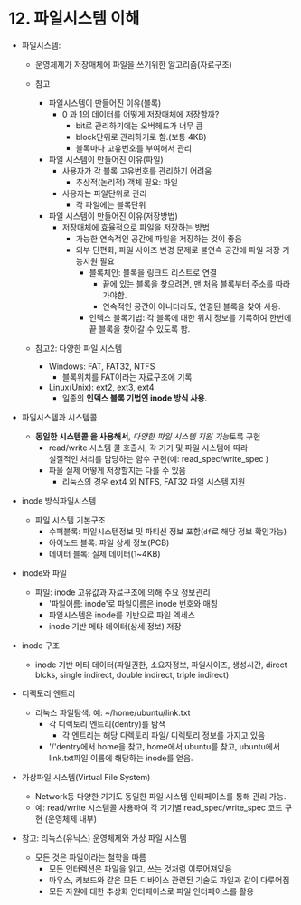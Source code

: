 # 12. 파일시스템 이해
- 파일시스템:
    - 운영체제가 저장매체에 파일을 쓰기위한 알고리즘(자료구조)
    - 참고
        - 파일시스템이 만들어진 이유(블록)
            - 0 과 1의 데이터를 어떻게 저장매체에 저장할까?
                - bit로 관리하기에는 오버헤드가 너무 큼
                - block단위로 관리하기로 함.(보통 4KB)
                - 블록마다 고유번호를 부여해서 관리
        - 파일 시스템이 만들어진 이유(파일)
            - 사용자가 각 블록 고유번호를 관리하기 어려움
                - 추상적(논리적) 객체 필요: 파일
            - 사용자는 파일단위로 관리
                - 각 파일에는 블록단위
        - 파일 시스템이 만들어진 이유(저장방법)
            - 저장매체에 효율적으로 파일을 저장하는 방법
                - 가능한 연속적인 공간에 파일을 저장하는 것이 좋음
                - 외부 단편화, 파일 사이즈 변경 문제로 불연속 공간에 파일 저장 기능지원 필요
                    - 블록체인: 블록을 링크드 리스트로 연결
                        - 끝에 있는 블록을 찾으려면, 맨 처음 블록부터 주소를 따라가야함.
                        - 연속적인 공간이 아니더라도, 연결된 블록을 찾아 사용.
                    - 인덱스 블록기법: 각 블록에 대한 위치 정보를 기록하여 한번에 끝 블록을 찾아갈 수 있도록 함.

    - 참고2: 다양한 파일 시스템
        - Windows: FAT, FAT32, NTFS
            - 블록위치를 FAT이라는 자료구조에 기록
        - Linux(Unix): ext2, ext3, ext4
            - 일종의 **인덱스 블록 기법인 inode 방식 사용**.

- 파일시스템과 시스템콜
    - **동일한 시스템콜 을 사용해서**, *다양한 파일 시스템 지원 가능*토록 구현
        - read/write 시스템 콜 호출시, 각 기기 및 파일 시스템에 따라  
         실질적인 처리를 담당하는 함수 구현(예: read_spec/write_spec )
        - 파을 실제 어떻게 저장할지는 다를 수 있음
            - 리눅스의 경우 ext4 외 NTFS, FAT32 파일 시스템 지원

- inode 방식파일시스템
    - 파일 시스템 기본구조
        - 수퍼블록: 파일시스템정보 및 파티션 정보 포함(`df`로 해당 정보 확인가능)
        - 아이노드 블록: 파일 상세 정보(PCB)
        - 데이터 블록: 실제 데이터(1~4KB)

- inode와 파일
    - 파일: inode 고유값과 자료구조에 의해 주요 정보관리
        - '파일이름: inode'로 파일이름은 inode 번호와 매칭
        - 파일시스템은 inode를 기반으로 파일 엑세스
        - inode 기반 메타 데이터(상세 정보) 저장

- inode 구조
    - inode 기반 메타 데이터(파일권한, 소요자정보, 파일사이즈, 생성시간, direct blcks, single indirect, double indirect, triple indirect)
    
- 디렉토리 엔트리
    - 리눅스 파일탐색: 예: ~/home/ubuntu/link.txt
        - 각 디렉토리 엔트리(dentry)를 탐색
            - 각 엔트리는 해당 디렉토리 파일/ 디렉토리 정보를 가지고 있음
        - '/'dentry에서 home을 찾고, home에서 ubuntu를 찾고, ubuntu에서 link.txt파일 이름에 해당하는 inode를 얻음.

- 가상파일 시스템(Virtual File System)
    - Network등 다양한 기기도 동일한 파일 시스템 인터페이스를 통해 관리 가능.
    - 예: read/write 시스템콜 사용하여 각 기기별 read_spec/write_spec 코드 구현
    (운영체제 내부)  

- 참고: 리눅스(유닉스) 운영체제와 가상 파일 시스템
    - 모든 것은 파일이라는 철학을 따름
        - 모든 인터렉션은 파일을 읽고, 쓰는 것처럼 이루어져있음
        - 마우스, 키보드와 같은 모든 디바이스 관련된 기술도 파일과 같이 다루어짐
        - 모든 자원에 대한 추상화 인터페이스로 파일 인터페이스를 활용